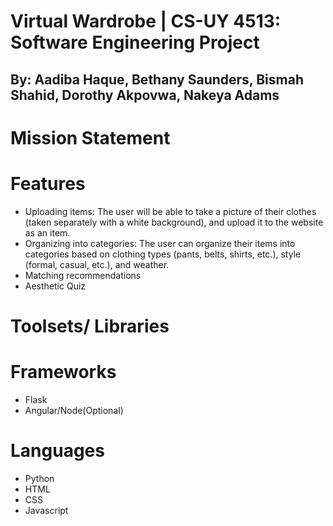 # Virtual Wardrobe | CS-UY 4513: Software Engineering Project
## By: Aadiba Haque, Bethany Saunders, Bismah Shahid, Dorothy Akpovwa, Nakeya Adams

# Mission Statement

# Features
- Uploading items:
The user will be able to take a picture of their clothes (taken separately with a white background), and upload it to the website as an item.
- Organizing into categories:
The user can organize their items into categories based on clothing types (pants, belts, shirts, etc.), style (formal, casual, etc.), and weather.
- Matching recommendations
- Aesthetic Quiz


# Toolsets/ Libraries

# Frameworks
- Flask
- Angular/Node(Optional)

# Languages
- Python
- HTML
- CSS
- Javascript
